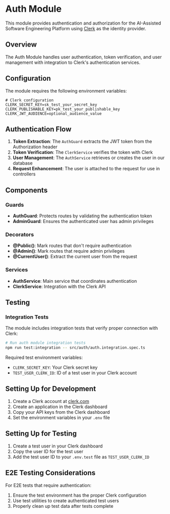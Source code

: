 # Auth Module

This module provides authentication and authorization for the AI-Assisted Software Engineering Platform using [Clerk](https://clerk.com) as the identity provider.

## Overview

The Auth Module handles user authentication, token verification, and user management with integration to Clerk's authentication services.

## Configuration

The module requires the following environment variables:

```env
# Clerk configuration
CLERK_SECRET_KEY=sk_test_your_secret_key
CLERK_PUBLISHABLE_KEY=pk_test_your_publishable_key
CLERK_JWT_AUDIENCE=optional_audience_value
```

## Authentication Flow

1. **Token Extraction**: The `AuthGuard` extracts the JWT token from the Authorization header
2. **Token Verification**: The `ClerkService` verifies the token with Clerk
3. **User Management**: The `AuthService` retrieves or creates the user in our database
4. **Request Enhancement**: The user is attached to the request for use in controllers

## Components

### Guards

- **AuthGuard**: Protects routes by validating the authentication token
- **AdminGuard**: Ensures the authenticated user has admin privileges

### Decorators

- **@Public()**: Mark routes that don't require authentication
- **@Admin()**: Mark routes that require admin privileges
- **@CurrentUser()**: Extract the current user from the request

### Services

- **AuthService**: Main service that coordinates authentication
- **ClerkService**: Integration with the Clerk API

## Testing

### Integration Tests

The module includes integration tests that verify proper connection with Clerk:

```bash
# Run auth module integration tests
npm run test:integration -- src/auth/auth.integration.spec.ts
```

Required test environment variables:

- `CLERK_SECRET_KEY`: Your Clerk secret key
- `TEST_USER_CLERK_ID`: ID of a test user in your Clerk account

## Setting Up for Development

1. Create a Clerk account at [clerk.com](https://clerk.com)
2. Create an application in the Clerk dashboard
3. Copy your API keys from the Clerk dashboard
4. Set the environment variables in your `.env` file

## Setting Up for Testing

1. Create a test user in your Clerk dashboard
2. Copy the user ID for the test user
3. Add the test user ID to your `.env.test` file as `TEST_USER_CLERK_ID`

## E2E Testing Considerations

For E2E tests that require authentication:

1. Ensure the test environment has the proper Clerk configuration
2. Use test utilities to create authenticated test users
3. Properly clean up test data after tests complete

